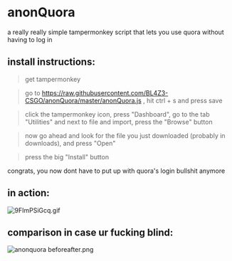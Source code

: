 # anonQuora
a really really simple tampermonkey script that lets you use quora without having to log in

## install instructions:
> get tampermonkey

> go to https://raw.githubusercontent.com/BL4Z3-CSGO/anonQuora/master/anonQuora.js , hit ctrl + s and press save

> click the tampermonkey icon, press "Dashboard", go to the tab "Utilities" and next to file and import, press the "Browse" button

> now go ahead and look for the file you just downloaded (probably in downloads), and press "Open"

> press the big "Install" button


congrats, you now dont have to put up with quora's login bullshit anymore

## in action:
![9FImPSiGcq.gif](https://i.imgur.com/2Ef93yc.gif)

## comparison in case ur fucking blind:
![anonquora beforeafter.png](https://i.imgur.com/BUUEYkd.png)
